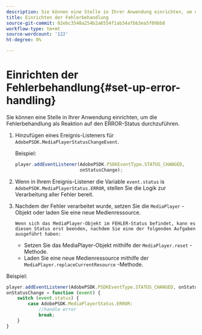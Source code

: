 ```yaml
---
description: Sie können eine Stelle in Ihrer Anwendung einrichten, um die Fehlerbehandlung als Reaktion auf den ERROR-Status durchzuführen.
title: Einrichten der Fehlerbehandlung
source-git-commit: 02ebc3548a254b2a6554f1ab34afbb3ea5f09bb8
workflow-type: tm+mt
source-wordcount: '122'
ht-degree: 0%

---
```


# Einrichten der Fehlerbehandlung{#set-up-error-handling}

Sie können eine Stelle in Ihrer Anwendung einrichten, um die Fehlerbehandlung als Reaktion auf den ERROR-Status durchzuführen.

1. Hinzufügen eines Ereignis-Listeners für `AdobePSDK.MediaPlayerStatusChangeEvent`.

   Beispiel:

   ```js
   player.addEventListener(AdobePSDK.PSDKEventType.STATUS_CHANGED, 
                           onStatusChange);
   ```

1. Wenn in Ihrem Ereignis-Listener die Variable `event.status` is `AdobePSDK.MediaPlayerStatus.ERROR`, stellen Sie die Logik zur Verarbeitung aller Fehler bereit.
1. Nachdem der Fehler verarbeitet wurde, setzen Sie die `MediaPlayer` -Objekt oder laden Sie eine neue Medienressource.

       Wenn sich das MediaPlayer-Objekt im FEHLER-Status befindet, kann es diesen Status erst beenden, nachdem Sie eine der folgenden Aufgaben ausgeführt haben:
   
   * Setzen Sie das MediaPlayer-Objekt mithilfe der `MediaPlayer.reset` -Methode.
   * Laden Sie eine neue Medienressource mithilfe der `MediaPlayer.replaceCurrentResource` -Methode.

<!--<a id="example_342CA5A8CD7C45BD88233C5BDBB17220"></a>-->

Beispiel:

```js
player.addEventListener(AdobePSDK.PSDKEventType.STATUS_CHANGED, onStatusChange); 
onStatusChange = function (event) { 
    switch (event.status) { 
        case AdobePSDK.MediaPlayerStatus.ERROR: 
            //handle error 
            break; 
    } 
} 
```
